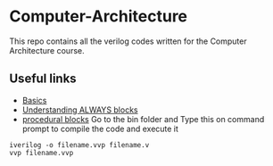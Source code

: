 # Computer-Architecture
This repo contains all the verilog codes written for the Computer Architecture course.

## Useful links
* [Basics](https://class.ece.uw.edu/371/peckol/doc/Tutorials/VerilogTutorial-Hauck.pdf)
* [Understanding ALWAYS blocks](https://class.ece.uw.edu/371/peckol/doc/Always@.pdf)
* [procedural blocks](http://www.asic-world.com/verilog/vbehave1.html)
Go to the bin folder and Type this on command prompt to compile the code and execute it
```
iverilog -o filename.vvp filename.v
vvp filename.vvp
```
